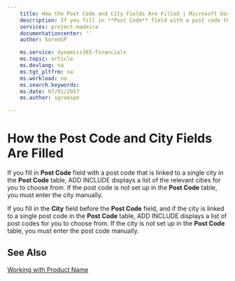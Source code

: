 ```yaml
---
    title: How the Post Code and City Fields Are Filled | Microsoft Docs
    description: If you fill in **Post Code** field with a post code that is linked to a single city in the **Post Code** table, ADD INCLUDE<!--[!INCLUDE[navnow](../../includes/navnow_md.md)]--> displays a list of the relevant cities for you to choose from. If the post code is not set up in the **Post Code** table, you must enter the city manually.
    services: project-madeira
    documentationcenter: ''
    author: SorenGP

    ms.service: dynamics365-financials
    ms.topic: article
    ms.devlang: na
    ms.tgt_pltfrm: na
    ms.workload: na
    ms.search.keywords:
    ms.date: 07/01/2017
    ms.author: sgroespe

---
```

# How the Post Code and City Fields Are Filled
If you fill in **Post Code** field with a post code that is linked to a single city in the **Post Code** table, ADD INCLUDE<!--[!INCLUDE[navnow](../../includes/navnow_md.md)]--> displays a list of the relevant cities for you to choose from. If the post code is not set up in the **Post Code** table, you must enter the city manually.  
  
 If you fill in the **City** field before the **Post Code** field, and if the city is linked to a single post code in the **Post Code** table, ADD INCLUDE<!--[!INCLUDE[navnow](../../includes/navnow_md.md)]--> displays a list of post codes for you to choose from. If the city is not set up in the **Post Code** table, you must enter the post code manually.  
  
## See Also  
 [Working with Product Name](../FullExperience/working-with-$-p_1-product-name-$-.md)